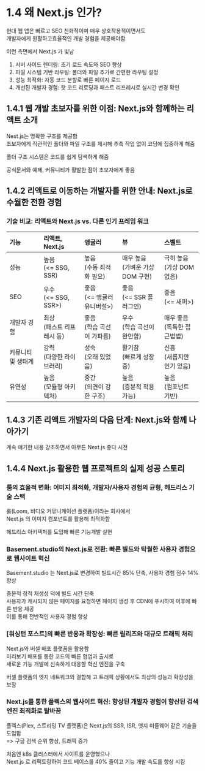 ﻿# 1.4 왜 Next.js 인가?

현대 웹 앱은 빠르고 SEO 친화적이며 매우 상호작용적이면서도 <br>
개발자에게 원활하고효율적인 개발 경험을 제공해야함

이런 측면에서 Next.js 가 빛남

1. 서버 사이드 렌더링: 초기 로드 속도와 SEO 향상
2. 파일 시스템 기반 라우팅: 폴더와 파일 추가로 간편한 라우팅 설정
3. 성능 최적화: 자동 코드 분할로 빠른 페이지 로드
4. 개선된 개발자 경험: 핫 코드 리로딩과 패스트 리프레시로 실시간 변경 확인

## 1.4.1 웹 개발 초보자를 위한 이점: Next.js와 함께하는 리액트 소개

Next.js는 명확한 구조를 제공함<br>
초보자에게 직관적인 폴더와 파일 구조를 제시해 추측 작업 없이 코딩에 집중하게 해줌

폴더 구조 시스템은 코드를 쉽게 탐색하게 해줌

공식문서와 예제, 커뮤니티가 활발한 점이 초보자에게 좋음

## 1.4.2 리액트로 이동하는 개발자를 위한 안내: Next.js로 수월한 전환 경험

### 기술 비교: 리액트와 Next.js vs. 다른 인기 프레임 워크

| 기능               | 리액트, Next.js              | 앵귤러                        | 뷰                                  | 스벨트                         |
| :----------------- | :--------------------------- | :---------------------------- | :---------------------------------- | :----------------------------- |
| 성능               | 높음<br>(<= SSG, SSR)        | 높음<br>(수동 최적화 필요)    | 매우 높음<br>(가벼운 가상 DOM 구현) | 극히 높음<br>(가상 DOM 없음)   |
| SEO                | 우수<br>(<= SSG, SSR>)       | 좋음<br>(<= 앵귤러 유니버설>) | 좋음<br>(<= SSR 플러그인)           | 좋음<br>(<= 새퍼>)             |
| 개발자 경험        | 최상<br>(패스트 리프레시 등) | 좋음<br>(학습 곡선이 가파름)  | 우수<br>(학습 곡선이 완만함)        | 매우 좋음<br>(독특한 접근법법) |
| 커뮤니티 및 생태계 | 강력<br>(다양한 라이브러리)  | 성숙<br>(오래 있었음)         | 활기참<br>(빠르게 성장 중)          | 신흥<br>(새롭지만 인기 있음)   |
| 유연성             | 높음<br>(모듈형 아키텍처)    | 중간<br>(의견이 강한 구조)    | 높음<br>(증분적 적용 가능)          | 높음<br>(컴포넌트 기반)        |

## 1.4.3 기존 리액트 개발자의 다음 단계: Next.js와 함께 나아가기

계속 얘기한 내용 강조하면서 아무튼 Next.js 좋다 시전

## 1.4.4 Next.js 활용한 웹 프로젝트의 실제 성공 스토리

### 룸의 효율적 변화: 이미지 최적화, 개발자/사용자 경험의 균형, 헤드리스 기술 스택

룸(Loom, 비디오 커뮤니케이션 플랫폼)이라는 회사에서 <br>
Next.js 의 이미지 컴포넌트를 활용해 최적화함

헤드리스 아키텍처를 도입해 빠른 기능개발 실현

### Basement.studio의 Next.js로 전환: 빠른 빌드와 탁월한 사용자 경험으로 웹사이트 혁신

Basement.studio 는 Next.js로 변경하여 빌드시간 85% 단축, 사용자 경험 점수 14% 향상

증분적 정적 재생성 덕에 빌드 시간 단축<br>
사용자가 캐시되지 않은 페이지를 요청하면 페이지 생성 후 CDN에 푸시하여 이후에 빠른 반응 제공<br>
이를 통해 전반적인 사용자 경험 향상

### [워싱턴 포스트]의 빠른 반응과 확장성: 빠른 릴리즈와 대규모 트래픽 처리

Next.js와 버셀 배포 플랫폼을 활용함<br>
미리보기 배포를 통한 코드의 빠른 협업과 출시로 <br>
새로운 기능 개발에 신속하게 대응할 혁신 엔진을 구축

버셀 플랫폼의 엣지 네트워크와 결합해 고 트래픽 상황에서도 최상의 성능과 확장성을 보장

### Next.js를 통한 플렉스의 웹사이트 혁신: 향상된 개발자 경험이 향산된 검색 엔진 최적화로 탈바꿈

플렉스(Plex, 스트리밍 TV 플랫폼)은 Next.js의 SSR, ISR, 엣지 미들웨어 같은 기술을 도입함<br>
=> 구글 검색 순위 향상, 트래픽 증가

처음엔 k8s 클러스터에서 사이트를 운영했으나 <br>
Next.js 로 리팩토링하여 코드 베이스를 40% 줄이고 기능 개발 속도를 향상 시킴
